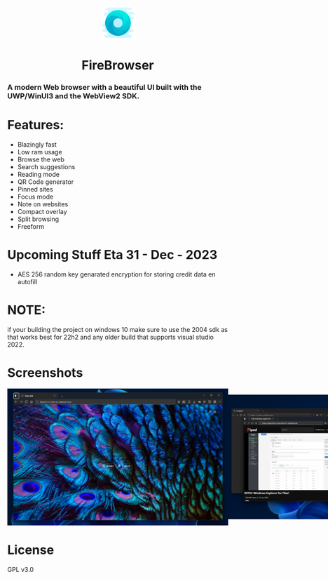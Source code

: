 <div align="center">
  <img src="src/FireBrowser/Assets/logo.png" height="75" width="75" />
  <h1>FireBrowser</h1>
</div>

### A modern Web browser with a beautiful UI built with the UWP/WinUI3 and the WebView2 SDK.

# Features:
- Blazingly fast
- Low ram usage
- Browse the web
- Search suggestions
- Reading mode
- QR Code generator
- Pinned sites
- Focus mode
- Note on websites
- Compact overlay
- Split browsing
- Freeform

# Upcoming Stuff Eta 31 - Dec - 2023
- AES 256 random key genarated encryption for storing credit data en autofill

# NOTE:
if your building the project on windows 10 make sure to use the 2004 sdk as that works best for 22h2 and any older build that supports visual studio 2022.

# Screenshots

<div style="display: flex; align-items: center;">
   <img src="src/FireBrowser/Assets/HomePage.png" />
   <img src="src/FireBrowser/Assets/Webpage.png" />
   <img src="src/FireBrowser/Assets/settings.png" />
</div>

# License
GPL v3.0
